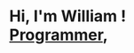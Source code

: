 <h1>Hi, I'm William ! <br/><a href="https://github.com/joshmadakor1">Programmer</a>, <a href="https:www.linkedin.com/in/william-c-b0515a38
